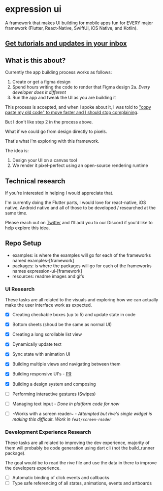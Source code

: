 # expression ui 

A framework that makes UI building for mobile apps fun for EVERY major framework (Flutter, React-Native, SwiftUI, iOS Native, and Kotlin).

## [Get tutorials and updates in your inbox](https://appsplusplus.carrd.co/)

## What is this about?

Currently the app building process works as follows:

1. Create or get a figma design
2. Spend hours writing the code to render that Figma design
  2a. _Every developer does it different_
3. Run the app and tweak the UI as you are building it

This process is accepted, and when I spoke about it, I was told to ["copy paste my old code" to move faster and I should stop complaining](https://www.reddit.com/r/FlutterDev/comments/1bieuy5/im_tired_of_building_flutter_uis/). 

But I don't like step 2 in the process above.

What if we could go from design directly to pixels. 

That's what I'm exploring with this framework.

The idea is:
1. Design your UI on a canvas tool
2. We render it pixel-perfect using an open-source rendering runtime

## Technical research

If you're interested in helping I would appreciate that.

I'm currently doing the Flutter parts, I would love for react-native, iOS native, Android native and all of those to be developed / researched at the same time. 

Please reach out on [Twitter](https://twitter.com/danemackier) and I'll add you to our Discord if you'd like to help explore this idea.

## Repo Setup

- examples: is where the examples will go for each of the frameworks named examples-[framework]
- packages: is where the packages will go for each of the frameworks names expression-ui-[framework]
- resources: readme images and gifs

### UI Research

These tasks are all related to the visuals and exploring how we can actually make the user interface work as expected.

- [x] Creating checkable boxes (up to 5) and update state in code
- [x] Bottom sheets (shoud be the same as normal UI)
- [x] Creating a long scrollable list view
- [x] Dynamically update text
- [x] Sync state with animation UI
- [x] Building multiple views and navigating between them
- [x] Building responsive UI's - [PR](https://github.com/FilledStacks/expression-ui/pull/1)
- [x] Building a design system and composing

- [ ] Performing interactive gestures (Swipes)
- [ ] Managing text input - _Done in platform code for now_      
- [ ] ~Works with a screen reader~ - _Attempted but rive's single widget is making this difficult. Work in `feat/screen-reader`_

### Development Experience Research

These tasks are all related to improving the dev experience, majority of them will probably be code generation using dart cli (not the build_runner package). 

The goal would be to read the rive file and use the data in there to improve the developers experience.

- [ ] Automatic binding of click events and callbacks
- [ ] Type safe referencing of all states, animations, events and artboards 
